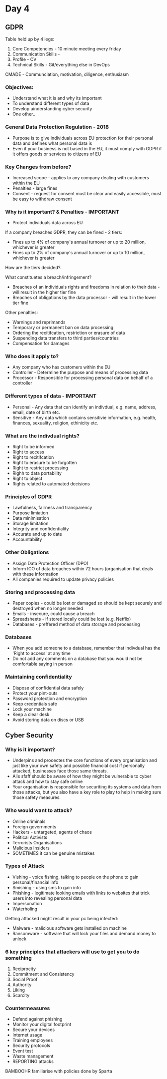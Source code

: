 # Day 4
## GDPR

Table held up by 4 legs:
1. Core Competencies - 10 minute meeting every friday 
2. Communication Skills - 
3. Profile - CV
4. Technical Skills - Git/everything else in DevOps

CMADE - Communciation, motivation, diligence, enthusiasm 

### Objectives:
- Understand what it is and why its important
- To understand different types of data
- Develop uinderstanding cyber security
- One other..

### General Data Protection Regulation - 2018
- Purpose is to give individuals across EU protection for their personal data and defines what personal data is
- Even if your business is not based in the EU, it must comply with GDPR if it offers goods or services to citizens of EU

### Key Changes from before?
- Increased scope - applies to any company dealing with customers within the EU
- Penalties - large fines 
- Consent - request for consent must be clear and easily accessible, must be easy to withdraw consent


### Why is it important? & Penalties - IMPORTANT
- Protect individuals data across EU

If a company breaches GDPR, they can be fined - 2 tiers:
- Fines up to 4% of company's annual turnover or up to 20 million, whichever is greater
- Fines up to 2% of company's annual turnover or up to 10 million, whichever is greater

How are the tiers decided?:

What constituetes a breach/infringement?
- Breaches of an individuals rights and freedoms in relation to their data - will result in the higher tier fine
- Breaches of obligations by the data processor - will result in the lower tier fine

Other penalties:
- Warnings and reprimands
- Temporary or permanent ban on data processing
- Ordering the recitifcation, restriction or erasure of data
- Suspending data transfers to third parties/countries
- Compensation for damages

### Who does it apply to?
- Any company who has customers within the EU
- Controller - Determine the purpose and means of processing data
- Processor - Responsible for processing personal data on behalf of a controller

### Different types of data - IMPORTANT
- Personal - Any data that can identify an indivdual, e.g. name, address, email, date of birth etc.
- Sensitive - Any data which contains sensitivie information, e.g. health, finances, sexuality, religion, ethinicity etc.

### What are the indivdual rights?
- Right to be informed
- Right to access
- Right to recitifcation
- Right to erasure to be forgotten
- Right to restrict processing
- Righh to data portability
- Right to object
- Rights related to automated decisions

### Principles of GDPR
- Lawfulness, fairness and transparency
- Purpose limiation
- Data minimisation
- Storage limitation
- Integrity and confidentiality
- Accurate and up to date
- Accountability

### Other Obligations
- Assign Data Protection Officer (DPO)
- Inform ICO of data breaches within 72 hours (organisation that deals with these information
- All companies required to update privacy policies

### Storing and processing data
- Paper copies - could be lost or damaged so should be kept securely and destroyed when no longer needed
- Emails - insecure, could cause a breach
- Spreadsheets - if stored locally could be lost (e.g. Netflix)
- Databases - preffered method of data storage and processing

### Databases
- When you add someone to a database, remember that indivdual has the 'Right to access' at any time
- Do not add any comments on a database that you would not be comfortable saying in person 

### Maintaining confidentiality
- Dispose of confidential data safely
- Protect your pint-outs
- Password protection and encryption
- Keep credentials safe
- Lock your machine
- Keep a clear desk
- Avoid storing data on discs or USB

## Cyber Security
### Why is it important?
- Underpins and prooectes the core functions of every organisation and just like your own safety and possible financial cost if personally attacked, businesses face those same threats.
- Alls sfaff should be aware of how they might be vulnerable to cyber attack and how to stay safe online
- Your organisation is responsible for securiting its systems and data from those attacks, but you also have a key role to play to help in making sure those safety measures.

### Who would want to attack?
- Online criminals
- Foreign governments
- Hackers - untargeted, agents of chaos
- Political Activists
- Terrorists Organisations
- Malicious Insiders
- SOMETIMES it can be genuine mistakes

### Types of Attack
- Vishing - voice fishing, talking to people on the phone to gain personal/financial info
- Smishing - using sms to gain info
- Phishing - legitimate looking emails with links to websites that trick users into revealing personal data
- Impersonation
- Waterholing

Getting attacked might result in your pc being infected:
- Malware - malicious software gets installed on machine
- Ransomware - software that will lock your files and demand money to unlock 

### 6 key principles that attackers will use to get you to do something
1. Reciprocity
2. Commitment and Consistency
3. Social Proof
4. Authority
5. Liking
6. Scarcity

### Countermeasures
- Defend against phishing
- Monitor your digital footprint
- Secure your devices
- Internet usage
- Training employees
- Security protocols
- Event test
- Waste management
- REPORTING attacks

BAMBOOHR familiarise with policies done by Sparta

